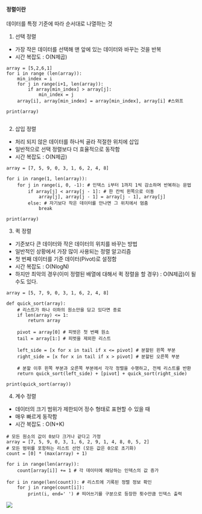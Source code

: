 #### 정렬이란
데이터를 특정 기준에 따라 순서대로 나열하는 것 

1. 선택 정렬 
- 가장 작은 데이터를 선택해 맨 앞에 있는 데이터와 바꾸는 것을 반복
- 시간 복잡도 : O(N제곱)

```
array = [5,2,6,1]
for i in range (len(array)):
	min_index = i
    for j in range(i+1, len(array)):
    	if array[min_index] > array[j]:
        	min_index = j
    array[i], array[min_index] = array[min_index], array[i] #스와프
    
print(array)
    	
```

2. 삽입 정렬
- 처리 되지 않은 데이터를 하나씩 골라 적절한 위치에 삽입
- 일반적으로 선택 정렬보다 더 효율적으로 동작함  
- 시간 복잡도 : O(N제곱)
```
array = [7, 5, 9, 0, 3, 1, 6, 2, 4, 8]

for i in range(1, len(array)):
    for j in range(i, 0, -1): # 인덱스 i부터 1까지 1씩 감소하며 반복하는 문법
        if array[j] < array[j - 1]: # 한 칸씩 왼쪽으로 이동
            array[j], array[j - 1] = array[j - 1], array[j]
        else: # 자기보다 작은 데이터를 만나면 그 위치에서 멈춤
            break

print(array)
```

3. 퀵 정렬
- 기준보다 큰 데이터와 작은 데이터의 위치를 바꾸는 방법 
- 일반적인 상황에서 가장 많이 사용되는 정렬 알고리즘 
- 첫 번째 데이터를 기준 데이터(Pivot)로 설정함
- 시간 복잡도 : O(NlogN)
- 하지만 최악의 경우(이미 정렬된 배열에 대해서 퀵 정렬을 할 경우) : O(N제곱)이 될 수도 있다. 

```
array = [5, 7, 9, 0, 3, 1, 6, 2, 4, 8]

def quick_sort(array):
    # 리스트가 하나 이하의 원소만을 담고 있다면 종료
    if len(array) <= 1:
        return array

    pivot = array[0] # 피벗은 첫 번째 원소
    tail = array[1:] # 피벗을 제외한 리스트

    left_side = [x for x in tail if x <= pivot] # 분할된 왼쪽 부분
    right_side = [x for x in tail if x > pivot] # 분할된 오른쪽 부분

    # 분할 이후 왼쪽 부분과 오른쪽 부분에서 각각 정렬을 수행하고, 전체 리스트를 반환
    return quick_sort(left_side) + [pivot] + quick_sort(right_side)

print(quick_sort(array))
```

4. 계수 정렬
- 데이터의 크기 범위가 제한되어 정수 형태로 표현할 수 있을 때
- 매우 빠르게 동작함 
- 시간 복잡도 : O(N+K)

```
# 모든 원소의 값이 0보다 크거나 같다고 가정
array = [7, 5, 9, 0, 3, 1, 6, 2, 9, 1, 4, 8, 0, 5, 2]
# 모든 범위를 포함하는 리스트 선언 (모든 값은 0으로 초기화)
count = [0] * (max(array) + 1)

for i in range(len(array)):
    count[array[i]] += 1 # 각 데이터에 해당하는 인덱스의 값 증가

for i in range(len(count)): # 리스트에 기록된 정렬 정보 확인
    for j in range(count[i]):
        print(i, end=' ') # 띄어쓰기를 구분으로 등장한 횟수만큼 인덱스 출력
```
![](https://images.velog.io/images/jinsol/post/e100b995-156f-417e-8ec0-79631d771db7/image.png)
